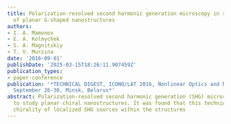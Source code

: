 ```yaml
---
title: Polarization-resolved second harmonic generation microscopy in studies of chirality
  of planar G-shaped nanostructures
authors:
- I. A. Mamonov
- E. A. Kolmychek
- S. A. Magnitskiy
- T. V. Murzina
date: '2016-09-01'
publishDate: '2025-03-15T18:26:11.907459Z'
publication_types:
- paper-conference
publication: '*TECHNICAL DIGEST, ICONO/LAT 2016, Nonlinear Optics and Novel Phenomena,
  September 26-30, Minsk, Belarus*'
abstract: Polarization-resolved second harmonic generation (SHG) microscopy is applied
  to study planar chiral nanostructures. It was found that this technique reveals
  chirality of localized SHG sources within the structures
---
```

